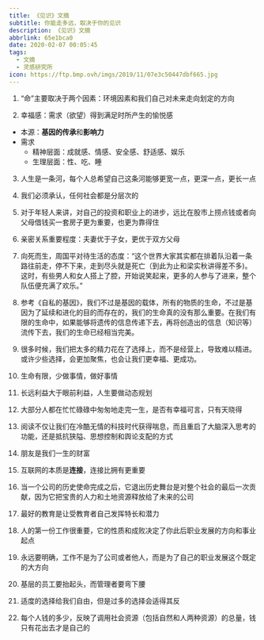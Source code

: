 ```yaml
---
title: 《见识》文摘
subtitle: 你能走多远，取决于你的见识
description: 《见识》文摘
abbrlink: 65e1bca0
date: 2020-02-07 00:05:45
tags:
  - 文摘
  - 灵感研究所
icon: https://ftp.bmp.ovh/imgs/2019/11/07e3c50447dbf665.jpg
---
```


1. “命”主要取决于两个因素：环境因素和我们自己对未来走向划定的方向

2. 幸福感：需求（欲望）得到满足时所产生的愉悦感

-   本源：**基因的传承**和**影响力**
-   需求
    - 精神层面：成就感、情感、安全感、舒适感、娱乐
    - 生理层面：性、吃、睡


3. 人生是一条河，每个人总希望自己这条河能够更宽一点，更深一点，更长一点

4. 我们必须承认，任何社会都是分层次的

5. 对于年轻人来讲，对自己的投资和职业上的进步，远比在股市上捞点钱或者向父母借钱买一套房子更为重要，也更为靠得住

6. 亲密关系重要程度：夫妻优于子女，更优于双方父母

7. 向死而生，周国平对待生活的态度：“这个世界大家其实都在排着队沿着一条路往前走，停不下来，走到尽头就是死亡（到此为止和梁实秋讲得差不多)。这时，有些男人和女人搭上了腔，开始说笑起来，更多的人参与了进来，整个队伍便充满了欢乐。”

8. 参考《自私的基因》，我们不过是基因的载体，所有的物质的生命，不过是基因为了延续和进化的目的而存在的，我们的生命真的没有那么重要。在我们有限的生命中，如果能够将遗传的信息传递下去，再将创造出的信息（知识等）流传下去，我们的生命已经相当完美。

9. 很多时候，我们把太多的精力花在了选择上，而不是经营上，导致难以精进。或许少些选择，会更加聚焦，也会让我们更幸福、更成功。

10. 生命有限，少做事情，做好事情

11. 长远利益大于眼前利益，人生要做动态规划

12. 大部分人都在忙忙碌碌中匆匆地走完一生，是否有幸福可言，只有天晓得

13. 阅读不仅让我们在冷酷无情的科技时代获得喘息，而且重启了大脑深入思考的功能，还是抵抗狭隘、思想控制和舆论支配的方式

14. 朋友是我们一生的财富

15. 互联网的本质是**连接**，连接比拥有更重要

16. 当一个公司的历史使命完成之后，它退出历史舞台是对整个社会的最后一次贡献，因为它把宝贵的人力和土地资源释放给了未来的公司

17. 最好的教育是让受教育者自己发挥特长和潜力

18. 人的第一份工作很重要，它的性质和成败决定了你此后职业发展的方向和事业起点

19. 永远要明确，工作不是为了公司或者他人，而是为了自己的职业发展这个既定的大方向

20. 基层的员工要抬起头，而管理者要弯下腰

21. 适度的选择给我们自由，但是过多的选择会适得其反

22. 每个人钱的多少，反映了调用社会资源（包括自然和人两种资源）的总量，钱只有花出去才是自己的
